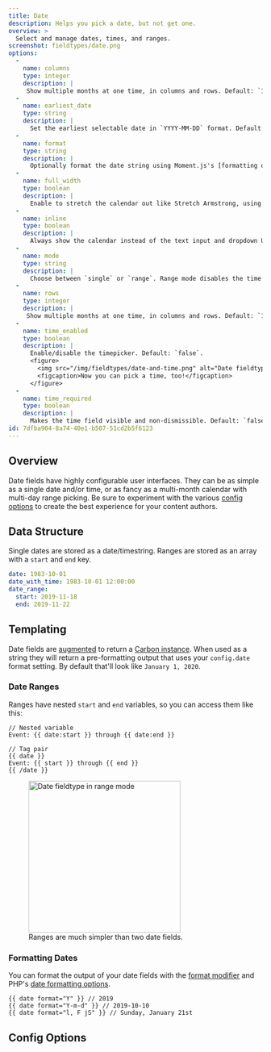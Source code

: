 ```yaml
---
title: Date
description: Helps you pick a date, but not get one.
overview: >
  Select and manage dates, times, and ranges.
screenshot: fieldtypes/date.png
options:
  -
    name: columns
    type: integer
    description: |
     Show multiple months at one time, in columns and rows. Default: `1`.
  -
    name: earliest_date
    type: string
    description: |
      Set the earliest selectable date in `YYYY-MM-DD` format. Default: `1900-01-01`.
  -
    name: format
    type: string
    description: |
      Optionally format the date string using Moment.js's [formatting options](https://momentjs.com/docs/#/displaying/format/).
  -
    name: full_width
    type: boolean
    description: |
      Enable to stretch the calendar out like Stretch Armstrong, using the maximum amount of available horizontal space. Default: `false`.
  -
    name: inline
    type: boolean
    description: |
      Always show the calendar instead of the text input and dropdown UI. Default: `false`.
  -
    name: mode
    type: string
    description: |
      Choose between `single` or `range`. Range mode disables the time picker. Default: `single`.
  -
    name: rows
    type: integer
    description: |
     Show multiple months at one time, in columns and rows. Default: `1`.
  -
    name: time_enabled
    type: boolean
    description: |
      Enable/disable the timepicker. Default: `false`.
      <figure>
        <img src="/img/fieldtypes/date-and-time.png" alt="Date fieldtype with time enabled" width="492">
        <figcaption>Now you can pick a time, too!</figcaption>
      </figure>
  -
    name: time_required
    type: boolean
    description: |
      Makes the time field visible and non-dismissible. Default: `false`.
id: 7dfba904-8a74-40e1-b507-51cd2b5f6123
---
```


## Overview

Date fields have highly configurable user interfaces. They can be as simple as a single date and/or time, or as fancy as a multi-month calendar with multi-day range picking. Be sure to experiment with the various [config options](#config-options) to create the best experience for your content authors.

## Data Structure

Single dates are stored as a date/timestring. Ranges are stored as an array with a `start` and `end` key.

``` yaml
date: 1983-10-01
date_with_time: 1983-10-01 12:00:00
date_range:
  start: 2019-11-18
  end: 2019-11-22
```

## Templating

Date fields are [augmented](/augmentation) to return a [Carbon instance][carbon]. When used as a string they will return a pre-formatting output that uses your `config.date` format setting. By default that'll look like `January 1, 2020`.

### Date Ranges

Ranges have nested `start` and `end` variables, so you can access them like this:

```
// Nested variable
Event: {{ date:start }} through {{ date:end }}

// Tag pair
{{ date }}
Event: {{ start }} through {{ end }}
{{ /date }}
```

<figure>
  <img src="/img/fieldtypes/date-range.png" alt="Date fieldtype in range mode" width="301">
  <figcaption>Ranges are much simpler than two date fields.</figcaption>
</figure>

### Formatting Dates

You can format the output of your date fields with the [format modifier](/modifiers/format) and PHP's [date formatting options](https://www.php.net/manual/en/function.date.php).

```
{{ date format="Y" }} // 2019
{{ date format="Y-m-d" }} // 2019-10-10
{{ date format="l, F jS" }} // Sunday, January 21st
```

## Config Options

[carbon]: https://carbon.nesbot.com/docs/
